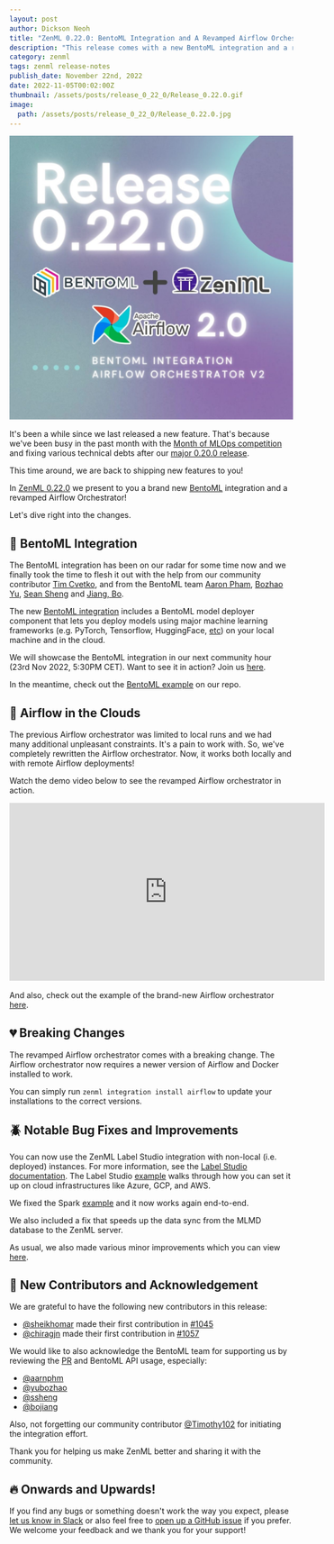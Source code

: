 ```yaml
---
layout: post
author: Dickson Neoh
title: "ZenML 0.22.0: BentoML Integration and A Revamped Airflow Orchestrator!"
description: "This release comes with a new BentoML integration and a reworked Airflow orchestrator. We also fixed server-related performance issues and other minor improvements!"
category: zenml
tags: zenml release-notes
publish_date: November 22nd, 2022
date: 2022-11-05T00:02:00Z
thumbnail: /assets/posts/release_0_22_0/Release_0.22.0.gif
image:
  path: /assets/posts/release_0_22_0/Release_0.22.0.jpg
---
```


![Release 0.22.0](../assets/posts/release_0_22_0/Release_0.22.0.jpg)

It's been a while since we last released a new feature.
That's because we've been busy in the past month with the [Month of MLOps competition](./2022-09-26-mlops-competition.md) and fixing various technical debts after our [major 0.20.0 release](./2022-10-05-zenml-revamped.md).

This time around, we are back to shipping new features to you!

In [ZenML 0.22.0](https://github.com/zenml-io/zenml/releases/tag/0.22.0) we present to you a brand new [BentoML](https://www.bentoml.com/) integration and a revamped Airflow Orchestrator!

Let's dive right into the changes.

## 🍱 BentoML Integration

The BentoML integration has been on our radar for some time now and we finally took the time to flesh it out with the help from our community contributor [Tim Cvetko](https://github.com/timothy102), and from the BentoML team [Aaron Pham](https://github.com/aarnphm), [Bozhao Yu](https://github.com/yubozhao), [Sean Sheng](https://github.com/ssheng) and [Jiang, Bo](https://github.com/bojiang).


The new [BentoML integration](https://zenml.io/integrations/bentoml) includes a BentoML model deployer component that lets you deploy models using major machine learning frameworks (e.g. PyTorch, Tensorflow, HuggingFace, [etc](https://www.bentoml.com/)) on your local machine and in the cloud.

We will showcase the BentoML integration in our next community hour (23rd Nov 2022, 5:30PM CET). 
Want to see it in action? Join us [here](https://zenml.io/meet).

In the meantime, check out the [BentoML example]((https://github.com/zenml-io/zenml/tree/main/examples/bentoml_deployment)) on our repo.

## 🚀 Airflow in the Clouds

The previous Airflow orchestrator was limited to local runs and we had many additional unpleasant constraints.
It's a pain to work with. So, we've completely rewritten the Airflow orchestrator. Now, it works both locally and with remote Airflow deployments!

Watch the demo video below to see the revamped Airflow orchestrator in action.
<iframe width="560" height="316" src="https://www.youtube-nocookie.com/embed/v-tEm4O61Y8" title="YouTube video player" frameborder="0" allow="accelerometer; autoplay; clipboard-write; encrypted-media; gyroscope; picture-in-picture" allowfullscreen></iframe>

And also, check out the example of the brand-new Airflow orchestrator [here](https://github.com/zenml-io/zenml/tree/main/examples/airflow_orchestration).


## 💔 Breaking Changes

The revamped Airflow orchestrator comes with a breaking change. 
The Airflow orchestrator now requires a newer version of Airflow and Docker installed to work.

You can simply run `zenml integration install airflow` to update your installations to the correct versions.

## 🪲 Notable Bug Fixes and Improvements

You can now use the ZenML Label Studio integration with non-local (i.e. deployed) instances. For more information, see the [Label Studio documentation](https://docs.zenml.io/component-gallery/annotators/label-studio).
The Label Studio [example](https://github.com/zenml-io/zenml/tree/main/examples/label_studio_annotation) walks through how you can set it up on cloud infrastructures like Azure, GCP, and AWS.

We fixed the Spark [example](https://github.com/zenml-io/zenml/tree/main/examples/spark_distributed_programming) and it now works again end-to-end.

We also included a fix that speeds up the data sync from the MLMD database to the ZenML server. 

As usual, we also made various minor improvements which you can view [here](https://github.com/zenml-io/zenml/releases/edit/0.22.0).

## 🤗 New Contributors and Acknowledgement

We are grateful to have the following new contributors in this release:

* [@sheikhomar](https://github.com/sheikhomar) made their first contribution in [#1045](https://github.com/zenml-io/zenml/pull/1045)
* [@chiragjn](https://github.com/chiragjn) made their first contribution in [#1057](https://github.com/zenml-io/zenml/pull/1057)

We would like to also acknowledge the BentoML team for supporting us by reviewing the [PR](https://github.com/zenml-io/zenml/pull/1044) and BentoML API usage, especially:

* [@aarnphm](https://github.com/aarnphm)
* [@yubozhao](https://github.com/yubozhao) 
* [@ssheng](https://github.com/ssheng) 
* [@bojiang](https://github.com/bojiang)

Also, not forgetting our community contributor [@Timothy102](https://github.com/timothy102) for initiating the integration effort.

Thank you for helping us make ZenML better and sharing it with the community.

## 🔥 Onwards and Upwards!

If you find any bugs or something doesn't work the way you expect, please [let
us know in Slack](https://zenml.io/slack-invite) or also feel free to [open up a
GitHub issue](https://github.com/zenml-io/zenml/issues/new/choose) if you
prefer. We welcome your feedback and we thank you for your support!
